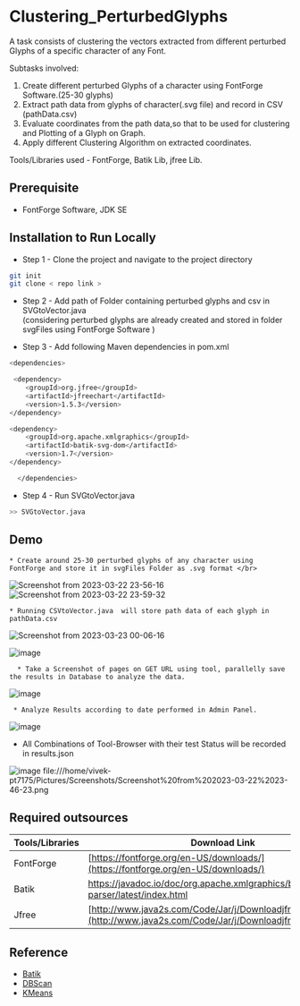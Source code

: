 # Clustering_PerturbedGlyphs

A task consists of clustering the vectors extracted from different perturbed Glyphs of a specific character of any Font.

Subtasks involved:
1. Create different perturbed Glyphs of a character using FontForge Software.(25-30 glyphs)
2. Extract path data from glyphs of character(.svg file) and record in CSV (pathData.csv)
3. Evaluate coordinates from the path data,so that to be used for clustering and Plotting of a Glyph on Graph.
4. Apply different Clustering Algorithm on extracted coordinates.


Tools/Libraries used - FontForge, Batik Lib, jfree Lib.

## Prerequisite 

- FontForge Software, JDK SE
 

## Installation to Run Locally

 -  Step 1 - Clone the project and navigate to the project directory
  
```bash
git init 
git clone < repo link >

```

  -  Step 2 - Add path of Folder containing perturbed glyphs and csv in SVGtoVector.java  </br>
(considering perturbed glyphs are already created and stored in folder svgFiles using FontForge Software )

  -  Step 3 - Add following Maven dependencies in pom.xml
```bash
<dependencies>

 <dependency>
    <groupId>org.jfree</groupId>
    <artifactId>jfreechart</artifactId>
    <version>1.5.3</version>
</dependency>

<dependency>
    <groupId>org.apache.xmlgraphics</groupId>
    <artifactId>batik-svg-dom</artifactId>
    <version>1.7</version>
</dependency>

  </dependencies>

```
  -  Step 4 - Run SVGtoVector.java
```bash
>> SVGtoVector.java
```



## Demo

    * Create around 25-30 perturbed glyphs of any character using FontForge and store it in svgFiles Folder as .svg format </br>

![Screenshot from 2023-03-22 23-56-16](https://user-images.githubusercontent.com/74758376/227002187-9a8be948-4ce0-4edc-9ad7-444c8c15bf94.png)
![Screenshot from 2023-03-22 23-59-32](https://user-images.githubusercontent.com/74758376/227002837-0ba4f6a4-ca95-4000-9499-652cc3cc72a7.png)

    * Running CSVtoVector.java  will store path data of each glyph in pathData.csv
 ![Screenshot from 2023-03-23 00-06-16](https://user-images.githubusercontent.com/74758376/227004468-640c99ea-2fed-46a7-9ff0-29ac9de6a231.png)

       
![image](https://user-images.githubusercontent.com/74758376/170940621-4bc505c5-cf1c-4bf2-99ee-a3814f4abb67.png)

      * Take a Screenshot of pages on GET URL using tool, parallelly save the results in Database to analyze the data. 

![image](https://user-images.githubusercontent.com/74758376/170940348-101414d9-555f-4a76-be98-61daf28ef342.png)

     * Analyze Results according to date performed in Admin Panel.
![image](https://user-images.githubusercontent.com/74758376/170940792-655e3c53-6bc7-4854-935e-fba8a5fc063f.png)


- All Combinations of Tool-Browser with their test Status will be recorded in results.json

![image](https://user-images.githubusercontent.com/74758376/170771018-da3193f9-9623-47a5-a2d1-848b0d1b853c.png)
file:///home/vivek-pt7175/Pictures/Screenshots/Screenshot%20from%202023-03-22%2023-46-23.png



## Required outsources

| Tools/Libraries             | Download Link                                                                |
| ----------------- | ------------------------------------------------------------------ |
| FontForge| [https://fontforge.org/en-US/downloads/](https://fontforge.org/en-US/downloads/)|
| Batik |https://javadoc.io/doc/org.apache.xmlgraphics/batik-parser/latest/index.html|
| Jfree |[http://www.java2s.com/Code/Jar/j/Downloadjfreechartjar.html](http://www.java2s.com/Code/Jar/j/Downloadjfreechartjar.html)| |



## Reference 

- [Batik](https://xmlgraphics.apache.org/batik/)
- [DBScan](https://www.geeksforgeeks.org/dbscan-clustering-in-ml-density-based-clustering/)
- [KMeans](https://www.javatpoint.com/k-means-clustering-algorithm-in-machine-learning)




